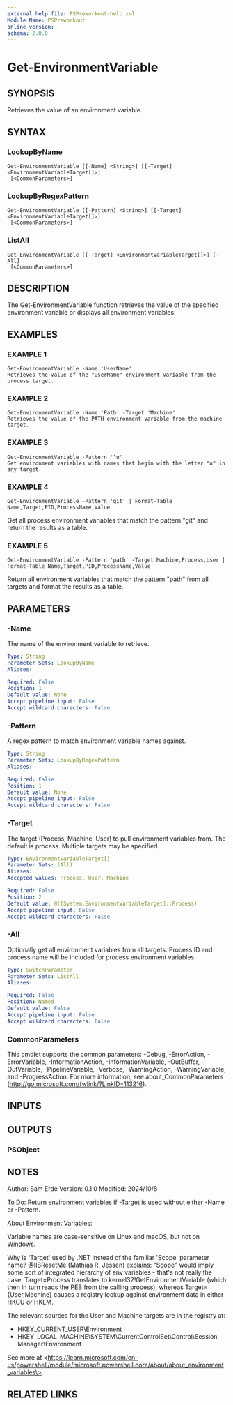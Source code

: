 ```yaml
---
external help file: PSPreworkout-help.xml
Module Name: PSPreworkout
online version:
schema: 2.0.0
---
```


# Get-EnvironmentVariable

## SYNOPSIS
Retrieves the value of an environment variable.

## SYNTAX

### LookupByName
```
Get-EnvironmentVariable [[-Name] <String>] [[-Target] <EnvironmentVariableTarget[]>]
 [<CommonParameters>]
```

### LookupByRegexPattern
```
Get-EnvironmentVariable [[-Pattern] <String>] [[-Target] <EnvironmentVariableTarget[]>]
 [<CommonParameters>]
```

### ListAll
```
Get-EnvironmentVariable [[-Target] <EnvironmentVariableTarget[]>] [-All]
 [<CommonParameters>]
```

## DESCRIPTION
The Get-EnvironmentVariable function retrieves the value of the specified environment variable or displays all environment variables.

## EXAMPLES

### EXAMPLE 1
```
Get-EnvironmentVariable -Name 'UserName'
Retrieves the value of the "UserName" environment variable from the process target.
```

### EXAMPLE 2
```
Get-EnvironmentVariable -Name 'Path' -Target 'Machine'
Retrieves the value of the PATH environment variable from the machine target.
```

### EXAMPLE 3
```
Get-EnvironmentVariable -Pattern '^u'
Get environment variables with names that begin with the letter "u" in any target.
```

### EXAMPLE 4
```
Get-EnvironmentVariable -Pattern 'git' | Format-Table Name,Target,PID,ProcessName,Value
```

Get all process environment variables that match the pattern "git" and return the results as a table.

### EXAMPLE 5
```
Get-EnvironmentVariable -Pattern 'path' -Target Machine,Process,User | Format-Table Name,Target,PID,ProcessName,Value
```

Return all environment variables that match the pattern "path" from all targets and format the results as a table.

## PARAMETERS

### -Name
The name of the environment variable to retrieve.

```yaml
Type: String
Parameter Sets: LookupByName
Aliases:

Required: False
Position: 1
Default value: None
Accept pipeline input: False
Accept wildcard characters: False
```

### -Pattern
A regex pattern to match environment variable names against.

```yaml
Type: String
Parameter Sets: LookupByRegexPattern
Aliases:

Required: False
Position: 1
Default value: None
Accept pipeline input: False
Accept wildcard characters: False
```

### -Target
The target (Process, Machine, User) to pull environment variables from.
The default is process.
Multiple targets may be specified.

```yaml
Type: EnvironmentVariableTarget[]
Parameter Sets: (All)
Aliases:
Accepted values: Process, User, Machine

Required: False
Position: 2
Default value: @([System.EnvironmentVariableTarget]::Process)
Accept pipeline input: False
Accept wildcard characters: False
```

### -All
Optionally get all environment variables from all targets.
Process ID and process name will be included for process environment variables.

```yaml
Type: SwitchParameter
Parameter Sets: ListAll
Aliases:

Required: False
Position: Named
Default value: False
Accept pipeline input: False
Accept wildcard characters: False
```

### CommonParameters
This cmdlet supports the common parameters: -Debug, -ErrorAction, -ErrorVariable, -InformationAction, -InformationVariable, -OutBuffer, -OutVariable, -PipelineVariable, -Verbose, -WarningAction, -WarningVariable, and -ProgressAction. 
For more information, see about_CommonParameters (http://go.microsoft.com/fwlink/?LinkID=113216).

## INPUTS

## OUTPUTS

### PSObject
## NOTES
Author: Sam Erde
Version: 0.1.0
Modified: 2024/10/8

To Do: Return environment variables if -Target is used without either -Name or -Pattern.


About Environment Variables:

Variable names are case-sensitive on Linux and macOS, but not on Windows.

Why is 'Target' used by .NET instead of the familiar 'Scope' parameter name?
@IISResetMe (Mathias R.
Jessen) explains:
"Scope" would imply some sort of integrated hierarchy of env variables - that's not really the case.
Target=Process translates to kernel32!GetEnvironmentVariable (which then in turn reads the PEB from
the calling process), whereas Target={User,Machine} causes a registry lookup against environment
data in either HKCU or HKLM.

The relevant sources for the User and Machine targets are in the registry at:
- HKEY_CURRENT_USER\Environment
- HKEY_LOCAL_MACHINE\SYSTEM\CurrentControlSet\Control\Session Manager\Environment

See more at \<https://learn.microsoft.com/en-us/powershell/module/microsoft.powershell.core/about/about_environment_variables\>.

## RELATED LINKS
